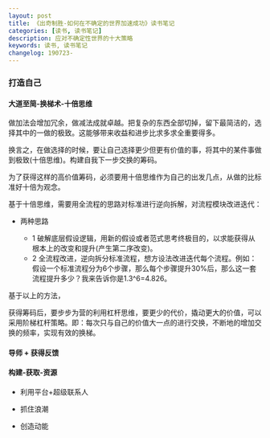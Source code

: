 ```yaml
---
layout: post
title: 《出奇制胜-如何在不确定的世界加速成功》读书笔记
categories: [读书, 读书笔记]
description: 应对不确定性世界的十大策略
keywords: 读书, 读书笔记
changelog: 190723-
---
```


### 打造自己

#### 大道至简-换梯术-十倍思维


做加法会增加冗余，做减法成就卓越。把复杂的东西全部切掉，留下最简洁的，选择其中的一做的极致。这能够带来收益和进步比求多求全重要得多。

换言之，在做选择的时候，要让自己选择更少但更有价值的事，将其中的某件事做到极致(十倍思维)。构建自我下一步交换的筹码。

为了获得这样的高价值筹码，必须要用十倍思维作为自己的出发几点，从做的比标准好十倍为观念。

基于十倍思维，需要用全流程的思路对标准进行逆向拆解，对流程模块改进迭代：

- 两种思路

  - 1 破解底层假设逻辑，用新的假设或者范式思考终极目的，以求能获得从根本上的改变和提升(产生第二序改变)。
  - 2 全流程改进，逆向拆分标准流程，想方设法改进迭代每个流程。例如：假设一个标准流程分为6个步骤，那么每个步骤提升30%后，那么这一套流程提升多少？我来告诉你是1.3^6=4.826。

基于以上的方法，



获得筹码后，要步步为营的利用杠杆思维，要更少的代价，撬动更大的价值，可以采用阶梯杠杆策略。即：每次只与自己的价值大一点的进行交换，不断地的增加交换的频率，实现有效的换梯。
  
#### 导师 + 获得反馈






#### 构建-获取-资源

- 利用平台+超级联系人

- 抓住浪潮
  
- 创造动能

